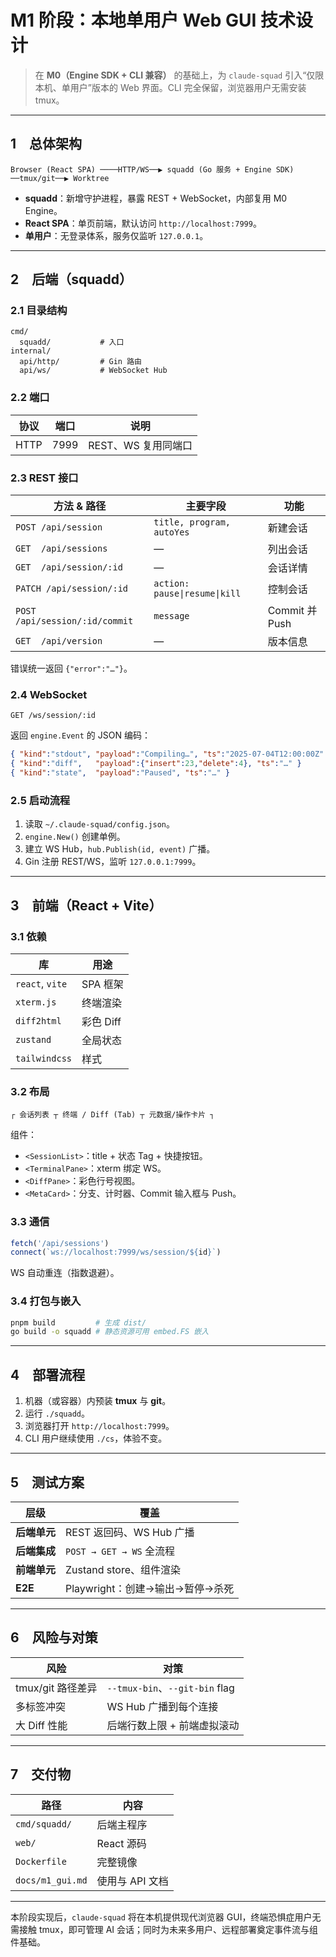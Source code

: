 # M1 阶段：本地单用户 Web GUI 技术设计

> 在 **M0（Engine SDK + CLI 兼容）** 的基础上，为 `claude-squad` 引入“仅限本机、单用户”版本的 Web 界面。CLI 完全保留，浏览器用户无需安装 tmux。

---

## 1 总体架构

```text
Browser (React SPA) ────HTTP/WS──▶ squadd (Go 服务 + Engine SDK) ──tmux/git──▶ Worktree
```

- **squadd**：新增守护进程，暴露 REST + WebSocket，内部复用 M0 Engine。
- **React SPA**：单页前端，默认访问 `http://localhost:7999`。
- **单用户**：无登录体系，服务仅监听 `127.0.0.1`。

---

## 2 后端（squadd）

### 2.1 目录结构

```
cmd/
  squadd/           # 入口
internal/
  api/http/         # Gin 路由
  api/ws/           # WebSocket Hub
```

### 2.2 端口

| 协议 | 端口 | 说明 |
|------|------|------|
| HTTP | 7999 | REST、WS 复用同端口 |

### 2.3 REST 接口

| 方法 & 路径           | 主要字段                     | 功能 |
|-----------------------|------------------------------|------|
| `POST /api/session`   | `title, program, autoYes`    | 新建会话 |
| `GET  /api/sessions`  | —                            | 列出会话 |
| `GET  /api/session/:id` | —                          | 会话详情 |
| `PATCH /api/session/:id` | `action: pause\|resume\|kill` | 控制会话 |
| `POST /api/session/:id/commit` | `message`           | Commit 并 Push |
| `GET  /api/version`   | —                            | 版本信息 |

错误统一返回 `{"error":"…"}`。

### 2.4 WebSocket

```
GET /ws/session/:id
```

返回 `engine.Event` 的 JSON 编码：

```json
{ "kind":"stdout", "payload":"Compiling…", "ts":"2025-07-04T12:00:00Z" }
{ "kind":"diff",   "payload":{"insert":23,"delete":4}, "ts":"…" }
{ "kind":"state",  "payload":"Paused", "ts":"…" }
```

### 2.5 启动流程

1. 读取 `~/.claude-squad/config.json`。  
2. `engine.New()` 创建单例。  
3. 建立 WS Hub，`hub.Publish(id, event)` 广播。  
4. Gin 注册 REST/WS，监听 `127.0.0.1:7999`。  

---

## 3 前端（React + Vite）

### 3.1 依赖

| 库 | 用途 |
|----|------|
| `react`, `vite` | SPA 框架 |
| `xterm.js` | 终端渲染 |
| `diff2html` | 彩色 Diff |
| `zustand` | 全局状态 |
| `tailwindcss` | 样式 |

### 3.2 布局

```
┌ 会话列表 ┬ 终端 / Diff (Tab) ┬ 元数据/操作卡片 ┐
```

组件：

- `<SessionList>`：title + 状态 Tag + 快捷按钮。  
- `<TerminalPane>`：xterm 绑定 WS。  
- `<DiffPane>`：彩色行号视图。  
- `<MetaCard>`：分支、计时器、Commit 输入框与 Push。  

### 3.3 通信

```ts
fetch('/api/sessions')
connect(`ws://localhost:7999/ws/session/${id}`)
```

WS 自动重连（指数退避）。

### 3.4 打包与嵌入

```bash
pnpm build         # 生成 dist/
go build -o squadd # 静态资源可用 embed.FS 嵌入
```

---

## 4 部署流程

1. 机器（或容器）内预装 **tmux** 与 **git**。  
2. 运行 `./squadd`。  
3. 浏览器打开 `http://localhost:7999`。  
4. CLI 用户继续使用 `./cs`，体验不变。

---

## 5 测试方案

| 层级 | 覆盖 |
|------|------|
| **后端单元** | REST 返回码、WS Hub 广播 |
| **后端集成** | `POST → GET → WS` 全流程 |
| **前端单元** | Zustand store、组件渲染 |
| **E2E** | Playwright：创建→输出→暂停→杀死 |

---

## 6 风险与对策

| 风险 | 对策 |
|------|------|
| tmux/git 路径差异 | `--tmux-bin`、`--git-bin` flag |
| 多标签冲突 | WS Hub 广播到每个连接 |
| 大 Diff 性能 | 后端行数上限 + 前端虚拟滚动 |

---

## 7 交付物

| 路径 | 内容 |
|------|------|
| `cmd/squadd/` | 后端主程序 |
| `web/`        | React 源码 |
| `Dockerfile`  | 完整镜像 |
| `docs/m1_gui.md` | 使用与 API 文档 |

---

本阶段实现后，`claude-squad` 将在本机提供现代浏览器 GUI，终端恐惧症用户无需接触 tmux，即可管理 AI 会话；同时为未来多用户、远程部署奠定事件流与组件基础。
